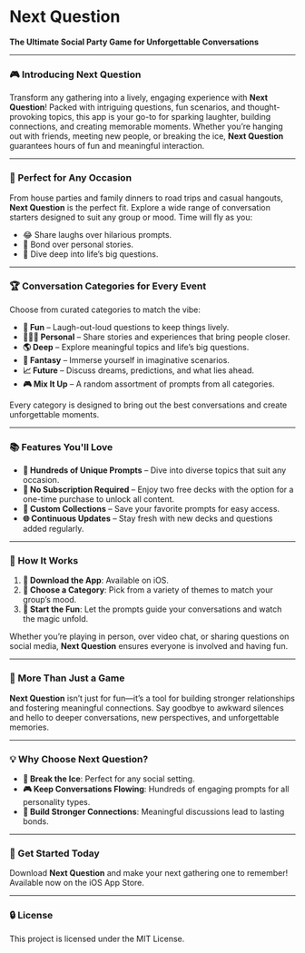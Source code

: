 # Next Question

**The Ultimate Social Party Game for Unforgettable Conversations**

---

### 🎮 Introducing Next Question
Transform any gathering into a lively, engaging experience with **Next Question**! Packed with intriguing questions, fun scenarios, and thought-provoking topics, this app is your go-to for sparking laughter, building connections, and creating memorable moments. Whether you’re hanging out with friends, meeting new people, or breaking the ice, **Next Question** guarantees hours of fun and meaningful interaction.

---

### 🎉 Perfect for Any Occasion

From house parties and family dinners to road trips and casual hangouts, **Next Question** is the perfect fit. Explore a wide range of conversation starters designed to suit any group or mood. Time will fly as you:

- 😂 Share laughs over hilarious prompts.
- 💞 Bond over personal stories.
- 🌌 Dive deep into life’s big questions.

---

### 🏆 Conversation Categories for Every Event

Choose from curated categories to match the vibe:

- **🌟 Fun** – Laugh-out-loud questions to keep things lively.
- **👨‍👩‍👦 Personal** – Share stories and experiences that bring people closer.
- **🌎 Deep** – Explore meaningful topics and life’s big questions.
- **🎨 Fantasy** – Immerse yourself in imaginative scenarios.
- **📈 Future** – Discuss dreams, predictions, and what lies ahead.
- **🎮 Mix It Up** – A random assortment of prompts from all categories.

Every category is designed to bring out the best conversations and create unforgettable moments.

---

### 📚 Features You'll Love

- **🔹 Hundreds of Unique Prompts** – Dive into diverse topics that suit any occasion.
- **💸 No Subscription Required** – Enjoy two free decks with the option for a one-time purchase to unlock all content.
- **🔧 Custom Collections** – Save your favorite prompts for easy access.
- **🌐 Continuous Updates** – Stay fresh with new decks and questions added regularly.

---

### 🔄 How It Works

1. **📝 Download the App**: Available on iOS.
2. **🌈 Choose a Category**: Pick from a variety of themes to match your group’s mood.
3. **🎉 Start the Fun**: Let the prompts guide your conversations and watch the magic unfold.

Whether you’re playing in person, over video chat, or sharing questions on social media, **Next Question** ensures everyone is involved and having fun.

---

### 🌿 More Than Just a Game

**Next Question** isn’t just for fun—it’s a tool for building stronger relationships and fostering meaningful connections. Say goodbye to awkward silences and hello to deeper conversations, new perspectives, and unforgettable memories.

---

### 💡 Why Choose Next Question?

- **🔰 Break the Ice**: Perfect for any social setting.
- **🎮 Keep Conversations Flowing**: Hundreds of engaging prompts for all personality types.
- **💖 Build Stronger Connections**: Meaningful discussions lead to lasting bonds.

---

### 📢 Get Started Today

Download **Next Question** and make your next gathering one to remember! Available now on the iOS App Store.

---

### 🔒 License

This project is licensed under the MIT License.
 
